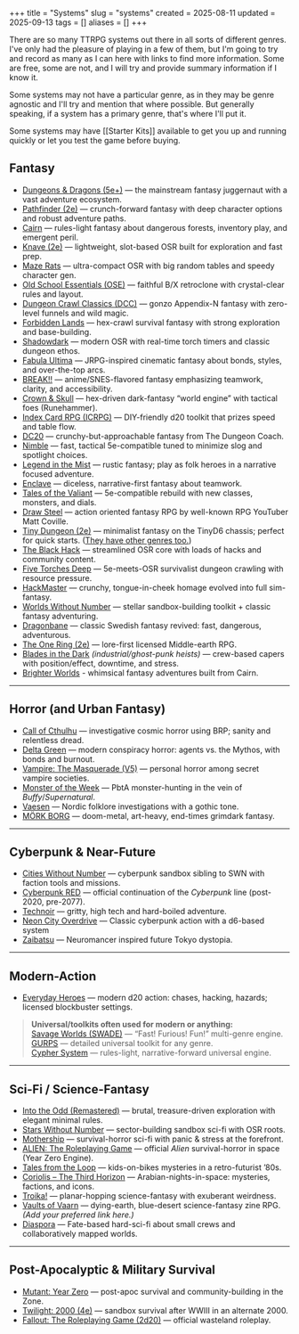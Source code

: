 +++
title = "Systems"
slug = "systems"
created = 2025-08-11
updated = 2025-09-13
tags = []
aliases = []
+++

There are so many TTRPG systems out there in all sorts of different genres. I've only had the pleasure of playing in a few of them, but I'm going to try and record as many as I can here with links to find more information. Some are free, some are not, and I will try and provide summary information if I know it.

Some systems may not have a particular genre, as in they may be genre agnostic and I'll try and mention that where possible. But generally speaking, if a system has a primary genre, that's where I'll put it.

Some systems may have [[Starter Kits]] available to get you up and running quickly or let you test the game before buying.

## Fantasy

- [Dungeons & Dragons (5e+)](https://www.dndbeyond.com/) — the mainstream fantasy juggernaut with a vast adventure ecosystem.
- [Pathfinder (2e)](https://paizo.com/pathfinder) — crunch-forward fantasy with deep character options and robust adventure paths.
- [Cairn](https://cairnrpg.com/) — rules-light fantasy about dangerous forests, inventory play, and emergent peril.
- [Knave (2e)](https://questingbeast.itch.io/knave-second-edition) — lightweight, slot-based OSR built for exploration and fast prep.
- [Maze Rats](https://questingbeast.itch.io/maze-rats) — ultra-compact OSR with big random tables and speedy character gen.
- [Old School Essentials (OSE)](https://necroticgnome.com/pages/about-old-school-essentials) — faithful B/X retroclone with crystal-clear rules and layout.
- [Dungeon Crawl Classics (DCC)](https://goodman-games.com/dungeon-crawl-classics-rpg/) — gonzo Appendix-N fantasy with zero-level funnels and wild magic.
- [Forbidden Lands](https://freeleaguepublishing.com/games/forbidden-lands/) — hex-crawl survival fantasy with strong exploration and base-building.
- [Shadowdark](https://www.thearcanelibrary.com/pages/shadowdark) — modern OSR with real-time torch timers and classic dungeon ethos.
- [Fabula Ultima](https://need.games/fabula-ultima) — JRPG-inspired cinematic fantasy about bonds, styles, and over-the-top arcs.
- [BREAK!!](https://breakrpg.com/) — anime/SNES-flavored fantasy emphasizing teamwork, clarity, and accessibility.
- [Crown & Skull](https://www.runehammer.online/crown-skull-rpg) — hex-driven dark-fantasy “world engine” with tactical foes (Runehammer).
- [Index Card RPG (ICRPG)](https://www.runehammer.online/index-card-rpg) — DIY-friendly d20 toolkit that prizes speed and table flow.
- [DC20](https://thedungeoncoach.com/pages/dc20) — crunchy-but-approachable fantasy from The Dungeon Coach.
- [Nimble](https://nimblerpg.com) — fast, tactical 5e-compatible tuned to minimize slog and spotlight choices.
- [Legend in the Mist](https://sonofoak.com/en-gb/pages/legend-in-the-mist) — rustic fantasy; play as folk heroes in a narrative focused adventure.
- [Enclave](https://vortakgames.com/products/enclave-rpg-advent-edition-by-robby-howell) — diceless, narrative-first fantasy about teamwork.
- [Tales of the Valiant](https://www.talesofthevaliant.com) — 5e-compatible rebuild with new classes, monsters, and dials.
- [Draw Steel](https://shop.mcdmproductions.com/collections/draw-steel) — action oriented fantasy RPG by well-known RPG YouTuber Matt Coville.
- [Tiny Dungeon (2e)](https://shop.gallantknightgames.com/products/tiny-dungeon-second-edition) — minimalist fantasy on the TinyD6 chassis; perfect for quick starts. ([They have other genres too.](https://shop.gallantknightgames.com/collections/corebooks/TinyD6))
- [The Black Hack](https://the-black-hack.jehaisleprintemps.net/) — streamlined OSR core with loads of hacks and community content.
- [Five Torches Deep](https://www.fivetorchesdeep.com/) — 5e-meets-OSR survivalist dungeon crawling with resource pressure.
- [HackMaster](https://kenzerco.com/product-category/hackmaster/) — crunchy, tongue-in-cheek homage evolved into full sim-fantasy.
- [Worlds Without Number](https://sine-nomine-publishing.myshopify.com/collections/worlds-without-number) — stellar sandbox-building toolkit + classic fantasy adventuring.
- [Dragonbane](https://freeleaguepublishing.com/games/dragonbane/) — classic Swedish fantasy revived: fast, dangerous, adventurous.
- [The One Ring (2e)](https://freeleaguepublishing.com/games/the-one-ring/) — lore-first licensed Middle-earth RPG.
- [Blades in the Dark](https://bladesinthedark.com/) *(industrial/ghost-punk heists)* — crew-based capers with position/effect, downtime, and stress.
- [Brighter Worlds](https://www.brighterworldsrpg.com/) - whimsical fantasy adventures built from Cairn.

---

## Horror (and Urban Fantasy)

- [Call of Cthulhu](https://www.chaosium.com/call-of-cthulhu-rpg) — investigative cosmic horror using BRP; sanity and relentless dread.
- [Delta Green](https://www.delta-green.com/) — modern conspiracy horror: agents vs. the Mythos, with bonds and burnout.
- [Vampire: The Masquerade (V5)](https://www.paradoxinteractive.com/games/world-of-darkness/discover-world-of-darkness/vampire-the-masquerade) — personal horror among secret vampire societies.
- [Monster of the Week](https://www.evilhat.com/product/monster-of-the-week/) — PbtA monster-hunting in the vein of *Buffy*/*Supernatural*.
- [Vaesen](https://freeleaguepublishing.com/games/vaesen/) — Nordic folklore investigations with a gothic tone.
- [MÖRK BORG](https://morkborg.com/) — doom-metal, art-heavy, end-times grimdark fantasy.

---

## Cyberpunk & Near-Future

- [Cities Without Number](https://sine-nomine-publishing.myshopify.com/collections/cities-without-number) — cyberpunk sandbox sibling to SWN with faction tools and missions.
- [Cyberpunk RED](https://rtalsoriangames.com/cyberpunk/) — official continuation of the *Cyberpunk* line (post-2020, pre-2077).
- [Technoir](https://www.technoirrpg.com) — gritty, high tech and hard-boiled adventure.
- [Neon City Overdrive](https://www.perilplanet.com/neon-city-overdrive) — Classic cyberpunk action with a d6-based system
- [Zaibatsu](https://www.zozergames.com/zaibatsu.html) — Neuromancer inspired future Tokyo dystopia.

---

## Modern-Action

- [Everyday Heroes](https://evilgeniusgames.com/product-line/everyday-heroes/) — modern d20 action: chases, hacking, hazards; licensed blockbuster settings.

> **Universal/toolkits often used for modern or anything:**  
> [Savage Worlds (SWADE)](https://peginc.com/savage-settings/savage-worlds/) — “Fast! Furious! Fun!” multi-genre engine.  
> [GURPS](https://www.sjgames.com/gurps/) — detailed universal toolkit for any genre.  
> [Cypher System](https://cypher-system.com/) — rules-light, narrative-forward universal engine.

---

## Sci-Fi / Science-Fantasy

- [Into the Odd (Remastered)](https://freeleaguepublishing.com/games/into-the-odd/) — brutal, treasure-driven exploration with elegant minimal rules.
- [Stars Without Number](https://sine-nomine-publishing.myshopify.com/collections/stars-without-number) — sector-building sandbox sci-fi with OSR roots.
- [Mothership](https://www.mothershiprpg.com/) — survival-horror sci-fi with panic & stress at the forefront.
- [ALIEN: The Roleplaying Game](https://freeleaguepublishing.com/games/alien/) — official *Alien* survival-horror in space (Year Zero Engine).
- [Tales from the Loop](https://freeleaguepublishing.com/games/tales-from-the-loop/) — kids-on-bikes mysteries in a retro-futurist ’80s.
- [Coriolis – The Third Horizon](https://freeleaguepublishing.com/games/coriolis/) — Arabian-nights-in-space: mysteries, factions, and icons.
- [Troika!](https://www.troikarpg.com/) — planar-hopping science-fantasy with exuberant weirdness.
- [Vaults of Vaarn](https://vaultsofvaarn.com/) — dying-earth, blue-desert science-fantasy zine RPG. *(Add your preferred link here.)*
- [Diaspora](https://evilhat.com/product/diaspora) — Fate-based hard-sci-fi about small crews and collaboratively mapped worlds.

---

## Post-Apocalyptic & Military Survival

- [Mutant: Year Zero](https://freeleaguepublishing.com/games/mutant-year-zero/) — post-apoc survival and community-building in the Zone.
- [Twilight: 2000 (4e)](https://freeleaguepublishing.com/games/twilight-2000/) — sandbox survival after WWIII in an alternate 2000.
- [Fallout: The Roleplaying Game (2d20)](https://modiphius.net/pages/fallout-the-roleplaying-game) — official wasteland roleplay.


